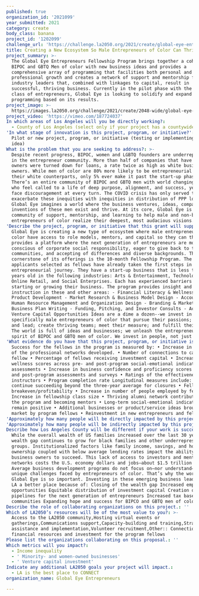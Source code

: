 ```yaml
---
published: true
organization_id: '2021099'
year_submitted: 2021
category: create
body_class: banana
project_id: '1202099'
challenge_url: 'https://challenge.la2050.org/2021/create/global-eye-entrepreneurs/'
title: Creating a New Ecosystem So Male Entrepreneurs of Color Can Thrive
project_summary: >-
  The Global Eye Entrepreneurs Fellowship Program brings together a cohort of
  BIPOC and GBTQ Men of color with new business ideas and provides a
  comprehensive array of programming that facilities both personal and
  professional growth and creates a network of support and mentorship from
  industry leaders that, combined with linkages to capital, result in
  successful, thriving business. Currently in the pilot phase with the first
  class of entrepreneurs, Global Eye is looking to solidify and expand the
  programming based on its results.
project_image: >-
  https://images.la2050.org/challenge/2021/create/2048-wide/global-eye-entrepreneurs.jpg
project_video: 'https://vimeo.com/187724037'
In which areas of Los Angeles will you be directly working?:
  - County of Los Angeles (select only if your project has a countywide benefit)
'In what stage of innovation is this project, program, or initiative?': >-
  Pilot or new project, program, or initiative (testing or implementing a new
  idea)
What is the problem that you are seeking to address?: >-
  Despite recent progress, BIPOC, women and LGBTQ founders are underrepresented
  in the entrepreneur community. More than half of companies that have black
  owners were turned down for loans, a rate twice as high as white business
  owners. While men of color are 80% more likely to be entrepreneurial than
  their white counterparts, only 5% ever make it past the start-up phase.
  There’s an entire community of BIPOC and GBTQ men with world changing ideas
  who feel called to a life of deep purpose, alignment, and success, yet they
  face discouragement at every turn. The COVID crisis has only served to
  exacerbate these inequities with inequities in distribution of PPP loans.
  Global Eye imagines a world where the business ventures, ideas, companies, and
  inventions of these men exist and thrive. At its core, Global Eye is a
  community of support, mentorship, and learning to help male and non-binary
  entrepreneurs of color realize their deepest, most audacious visions.
'Describe the project, program, or initiative that this grant will support to address the problem identified.': >-
  Global Eye is creating a new type of ecosystem where male entrepreneurs of
  color have access to role models, mentors, and capital so they can thrive. It
  provides a platform where the next generation of entrepreneurs are more aware,
  conscious of corporate social responsibility, eager to give back to their
  communities, and accepting of differences and diverse backgrounds. The
  cornerstone of its offerings is the 10-month Fellowship Program. The
  applicants selected as fellows have already taken the first steps in their
  entrepreneurial journey. They have a start-up business that is less than three
  years old in the following industries: Arts & Entertainment, Technology,
  Online Retail, and Social Enterprises. Each has experienced barriers to
  starting or growing their business. The program provides insight and
  instruction in these and other areas: - Financial Literacy & Wellness -
  Product Development - Market Research & Business Model Design - Accounting -
  Human Resource Management and Organization Design - Branding & Marketing -
  Business Plan Writing - Funding, Pitching, and Investor Consults - Access to
  Venture Capital Opportunities Ideas are a dime a dozen--we invest in people,
  specifically male entrepreneurs of color that pursue their passions; implement
  and lead; create thriving teams; meet their measure; and fulfill their dreams.
  The world is full of ideas and businesses; we unleash the entrepreneurial
  spirit of BIPOC and GBTQ men of color. We invest in people, not just ideas.
'What evidence do you have that this project, program, or initiative is or will be successful, and how will you define and measure success?': >-
  Success for the fellows in the program is measured by: • Increase in the size
  of the professional networks developed. • Number of connections to capital per
  fellow • Percentage of fellows receiving investment capital • Increase in
  wellness scores across pre- and post-program social-emotional indicator
  assessments • Increase in business confidence and proficiency scores from pre-
  and post-program assessments and surveys • Ratings of the effectiveness of the
  instructors • Program completion rate Longitudinal measures include: • Fellows
  continue succeeding beyond the three-year average for closures • Fellows reach
  breakeven/profitability • Increase in number of people employed by fellows •
  Increase in fellowship class size • Thriving alumni network contributing to
  the program and becoming mentors • Long-term social-emotional indicators
  remain positive • Additional businesses or product/service ideas brought to
  market by program fellows • Reinvestment in new entrepreneurs and fellows
'Approximately how many people will be directly impacted by this project, program, or initiative?': '15'
'Approximately how many people will be indirectly impacted by this project, program, or initiative?': '1100'
Describe how Los Angeles County will be different if your work is successful.: >-
  While the overall wealth of US families increased over the last 30 years, the
  wealth gap continues to grow for black families and other underrepresented
  groups. Institutionalized factors like family income, savings, and home
  ownership coupled with below average lending rates impact the ability of BIPOC
  business owners to succeed. This lack of access to investors and mentor
  networks costs the U.S. economy dollars and jobs—about $1.5 trillion per year.
  Average business development programs do not focus on—nor understand—the
  unique challenges faced by entrepreneurs of color. That’s why the work of
  Global Eye is so important. Investing in these emerging business leaders makes
  LA a better place because of: Closing of the wealth gap Increased employment
  opportunities Equitable distribution of investment capital Creation of
  pipelines for the next generation of entrepreneurs Increased tax base for our
  communities Expanding hope and success for BIPCO and GBTQ men of color
Describe the role of collaborating organizations on this project.: ''
Which of LA2050’s resources will be of the most value to you?: >-
  Access to the LA2050 community,Hosting virtual events or
  gatherings,Communications support,Capacity-building and training,Strategy
  assistance and implementation,Volunteer recruitment,Other:: Connections to
  financial resources and investment for the program fellows
Please list the organizations collaborating on this proposal.: ''
Which metrics will you impact?:
  - Income inequality
  - ' Minority- and women-owned businesses'
  - ' Venture capital investment'
Indicate any additional LA2050 goals your project will impact.:
  - LA is the best place to CONNECT
organization_name: Global Eye Entrepreneurs

---
```


